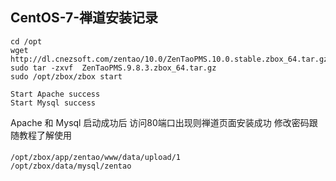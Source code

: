 ## CentOS-7-禅道安装记录

```shell
cd /opt
wget http://dl.cnezsoft.com/zentao/10.0/ZenTaoPMS.10.0.stable.zbox_64.tar.gz
sudo tar -zxvf  ZenTaoPMS.9.8.3.zbox_64.tar.gz 
sudo /opt/zbox/zbox start
```

```
Start Apache success
Start Mysql success
```

Apache 和 Mysql 启动成功后 访问80端口出现则禅道页面安装成功
修改密码跟随教程了解使用
####
```shell
/opt/zbox/app/zentao/www/data/upload/1
/opt/zbox/data/mysql/zentao
```
